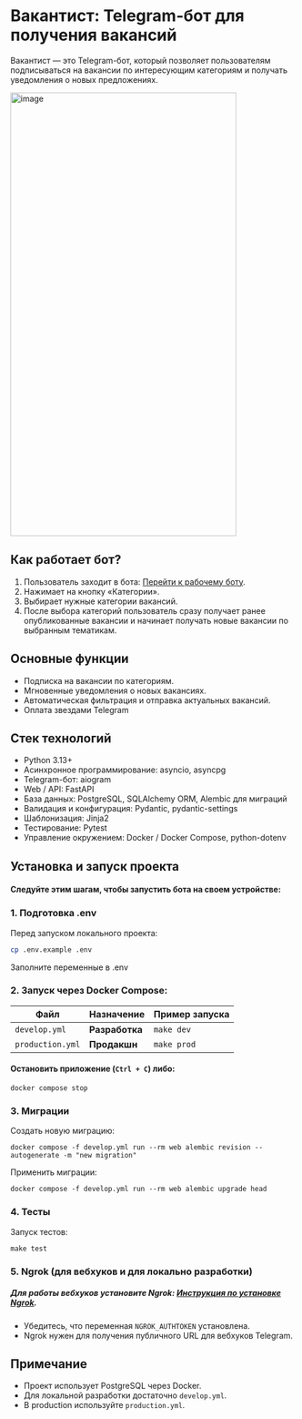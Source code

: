 # Вакантист: Telegram-бот для получения вакансий

Вакантист — это Telegram-бот, который позволяет пользователям подписываться на вакансии по интересующим категориям и получать уведомления о новых предложениях.

<img width="397" height="779" alt="image" src="https://github.com/user-attachments/assets/98fa79ea-f887-4405-ac8e-ab75c5a034bd" />

## Как работает бот?
1. Пользователь заходит в бота: [Перейти к рабочему боту](https://t.me/infobizaa_bot).
2. Нажимает на кнопку «Категории».
4. Выбирает нужные категории вакансий.
5. После выбора категорий пользователь сразу получает ранее опубликованные вакансии и начинает получать новые вакансии по выбранным тематикам.


## Основные функции
- Подписка на вакансии по категориям.
- Мгновенные уведомления о новых вакансиях.
- Автоматическая фильтрация и отправка актуальных вакансий.
- Оплата звездами Telegram


## Стек технологий
- Python 3.13+
- Асинхронное программирование: asyncio, asyncpg
- Telegram-бот: aiogram
- Web / API: FastAPI
- База данных: PostgreSQL, SQLAlchemy ORM, Alembic для миграций
- Валидация и конфигурация: Pydantic, pydantic-settings
- Шаблонизация: Jinja2
- Тестирование: Pytest
- Управление окружением: Docker / Docker Compose, python-dotenv
## Установка и запуск проекта

#### Следуйте этим шагам, чтобы запустить бота на своем устройстве:

### 1. Подготовка .env
Перед запуском локального проекта:

``` bash
cp .env.example .env
```
Заполните переменные в .env

### 2. Запуск через Docker Compose:


| Файл         | Назначение                            | Пример запуска                |
|--------------|----------------------------------------|-------------------------------|
| `develop.yml`       | **Разработка** | `make dev`   |
| `production.yml`  | **Продакшн** | `make prod`  |
#### Остановить приложение (`Ctrl + C`) либо:
```
docker compose stop
```


### 3. Миграции
Создать новую миграцию:
```
docker compose -f develop.yml run --rm web alembic revision --autogenerate -m "new migration"
```
Применить миграции:
```
docker compose -f develop.yml run --rm web alembic upgrade head
```

### 4. Тесты
Запуск тестов:
```
make test
```

### 5. Ngrok (для вебхуков и для локально разработки)
##### Для работы вебхуков установите Ngrok: [Инструкция по установке Ngrok](https://ngrok.com/docs/getting-started/).
- Убедитесь, что переменная `NGROK_AUTHTOKEN` установлена.
- Ngrok нужен для получения публичного URL для вебхуков Telegram.

## Примечание
- Проект использует PostgreSQL через Docker.
- Для локальной разработки достаточно `develop.yml`.
- В production используйте `production.yml`.
